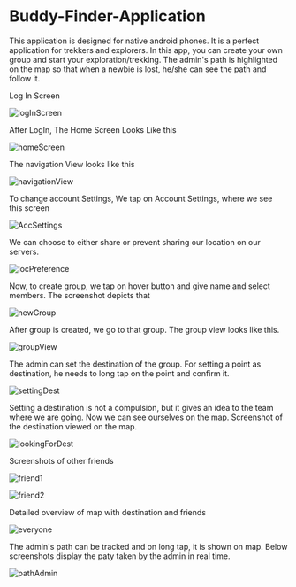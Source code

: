 # Buddy-Finder-Application
This application is designed for native android phones. It is a perfect application for trekkers and explorers. In this app, you can create your own group and start your exploration/trekking. The admin's path is highlighted on the map so that when a newbie is lost, he/she can see the path and follow it.

Log In Screen

![logInScreen](https://user-images.githubusercontent.com/37044020/60838901-78581080-a1e9-11e9-8396-26ebbc3f84d4.png)


After LogIn, The Home Screen Looks Like this

![homeScreen](https://user-images.githubusercontent.com/37044020/60838931-8f96fe00-a1e9-11e9-9bc6-ff4bbb668970.png)


The navigation View looks like this

![navigationView](https://user-images.githubusercontent.com/37044020/60838960-a178a100-a1e9-11e9-876b-9b5ef81f7560.png)



To change account Settings, We tap on Account Settings, where we see this screen

![AccSettings](https://user-images.githubusercontent.com/37044020/60839018-c10fc980-a1e9-11e9-93d7-fa06593e3df1.png)


We can choose to either share or prevent sharing our location on our servers.

![locPreference](https://user-images.githubusercontent.com/37044020/60839060-e00e5b80-a1e9-11e9-938d-736f48359eb7.png)


Now, to create group, we tap on hover button and give name and select members. The screenshot depicts that

![newGroup](https://user-images.githubusercontent.com/37044020/60839126-059b6500-a1ea-11e9-9601-728cc2145d33.png)


After group is created, we go to that group. The group view looks like this.

![groupView](https://user-images.githubusercontent.com/37044020/60839180-2499f700-a1ea-11e9-9edf-0fa02f3c8599.png)


The admin can set the destination of the group. For setting a point as destination, he needs to long tap on the point and confirm it.

![settingDest](https://user-images.githubusercontent.com/37044020/60839566-19939680-a1eb-11e9-9f3a-ec96324a2edc.png)


Setting a destination is not a compulsion, but it gives an idea to the team where we are going.
Now we can see ourselves on the map.
Screenshot of the destination viewed on the map.

![lookingForDest](https://user-images.githubusercontent.com/37044020/60839647-4ba4f880-a1eb-11e9-8094-06ca5e36af5e.png)


Screenshots of other friends

![friend1](https://user-images.githubusercontent.com/37044020/60839702-6a0af400-a1eb-11e9-889b-1b48d84647c8.png)

![friend2](https://user-images.githubusercontent.com/37044020/60839711-6ecfa800-a1eb-11e9-8bfb-6a2cb05e9ce5.png)



Detailed overview of map with destination and friends

![everyone](https://user-images.githubusercontent.com/37044020/60839797-a3436400-a1eb-11e9-9265-2b8332497705.png)


The admin's path can be tracked and on long tap, it is shown on map. Below screenshots display the paty taken by the admin in real time.

![pathAdmin](https://user-images.githubusercontent.com/37044020/60839854-cc63f480-a1eb-11e9-8657-02eedfbce8e5.png)

